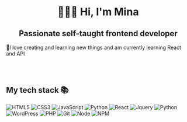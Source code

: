 <h1 align="center">👩🏻‍💻 Hi, I'm Mina </h1>
<h2 align="center"> Passionate self-taught frontend developer </h2>

<p>🍃I love creating and learning new things and am currently learning React and API</p>

</br>
</br>
<h2> My tech stack 📚 </h2>

![HTML5](https://img.shields.io/badge/-HTML5-F05032?style=for-the-badge&logo=html5&logoColor=ffffff)
![CSS3](https://img.shields.io/badge/-CSS3-007ACC?style=for-the-badge&logo=css3)
![JavaScript](https://img.shields.io/badge/-JavaScript-%23F7DF1C?style=for-the-badge&logo=javascript&logoColor=000000&labelColor=%23F7DF1C&color=%23FFCE5A)
![Python](https://img.shields.io/badge/-Python-3776AB?&style=for-the-badge&logo=Python&logoColor=white)
![React](https://img.shields.io/badge/-React-222222?style=for-the-badge&logo=react)
![Jquery](https://img.shields.io/badge/-Jquery-0769AD?style=for-the-badge&logo=jquery&logoColor=white)
![Python](https://img.shields.io/badge/-Json-000000?&style=for-the-badge&logo=Json&logoColor=white)
![WordPress](https://img.shields.io/badge/-WordPress-21759B?style=for-the-badge&logo=wordpress&logoColor=white)
![PHP](https://img.shields.io/badge/-PHP-777BB4?style=for-the-badge&logo=php&logoColor=white)
![Git](https://img.shields.io/badge/-Git-F05032?style=for-the-badge&logo=git&logoColor=ffffff)
![Node](https://img.shields.io/badge/-Nodejs-43853d?style=for-the-badge&logo=Node.js&logoColor=white)
![NPM](https://img.shields.io/badge/-NPM-CB3837?style=for-the-badge&logo=npm&logoColor=CB3837)

<br/>
